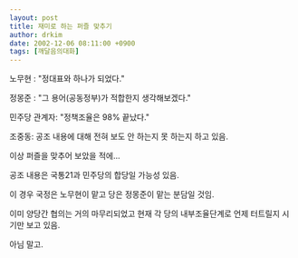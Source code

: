 ```yaml
---
layout: post
title: 재미로 하는 퍼즐 맞추기
author: drkim
date: 2002-12-06 08:11:00 +0900
tags: [깨달음의대화]
---
```

노무현 : "정대표와 하나가 되었다."
  

  
정몽준 : "그 용어(공동정부)가 적합한지 생각해보겠다."
  

  
민주당 관계자: "정책조율은 98% 끝났다."
  

  
조중동: 공조 내용에 대해 전혀 보도 안 하는지 못 하는지 하고 있음.
  

  

  
이상 퍼즐을 맞추어 보았을 적에...
  

  
공조 내용은 국통21과 민주당의 합당일 가능성 있음.
  
이 경우 국정은 노무현이 맡고 당은 정몽준이 맡는 분담일 것임.
  
이미 양당간 협의는 거의 마무리되었고 현재 각 당의 내부조율단계로 언제 터트릴지 시기만 보고 있음.
  

  
아님 말고.